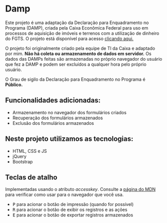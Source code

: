 # Damp

Este projeto é uma adaptação da Declaração para Enquadramento no Programa (DAMP), criada pela Caixa Econômica Federal para uso em processos de aquisição de imóveis e terrenos com a utilização de dinheiro do FGTS. O projeto está disponível para acesso [clicando aqui.][link-projeto]

O projeto foi originalmente criado pela equipe de TI da Caixa e adaptado por mim. **Não há coleta ou armazenamento de dados em servidor.** Os dados das DAMPs feitas são armazenadas no próprio navegador do usuário que fez a DAMP e podem ser excluídos a qualquer hora pelo próprio usuário.

O Grau de sigilo da Declaração para Enquadramento no Programa é **Público.**

## Funcionalidades adicionadas:

- Armazenamento no navegador dos formulários criados
- Recuperação dos formulários armazenados
- Exclusão dos formulários armazenados

## Neste projeto utilizamos as tecnologias:

- HTML, CSS e JS
- jQuery
- Bootstrap

## Teclas de atalho

Implementadas usando o atributo *accesskey*. 
Consulte a [página do MDN](https://developer.mozilla.org/pt-BR/docs/Web/HTML/Global_attributes/accesskey) para verificar como usar para o navegador que você usa.

- <kbd>P</kbd> para acionar o botão de impressão (quando for possível)
- <kbd>R</kbd> para acionar o botão de exibir os registros e as ações
- <kbd>E</kbd> para acionar o botão de exportar registros armazenados

[link-projeto]: https://gabrieszin.github.io/damp/
